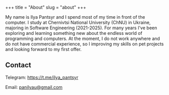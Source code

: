 +++
title = "About"
slug = "about"
+++

My name is Ilya Pantsyr and I spend most of my time in front of the computer. I study at Chernivtsi National University (ChNU) in Ukraine, majoring in Software Engineering (2021-2025). For many years I've been exploring and learning something new about the endless world of programming and computers. At the moment, I do not work anywhere and do not have commercial experience, so I improving my skills on pet projects and looking forward to my first offer.

## Contact

Telegram: <https://t.me/ilya_pantsyr>

Email: panilyau@gmail.com
